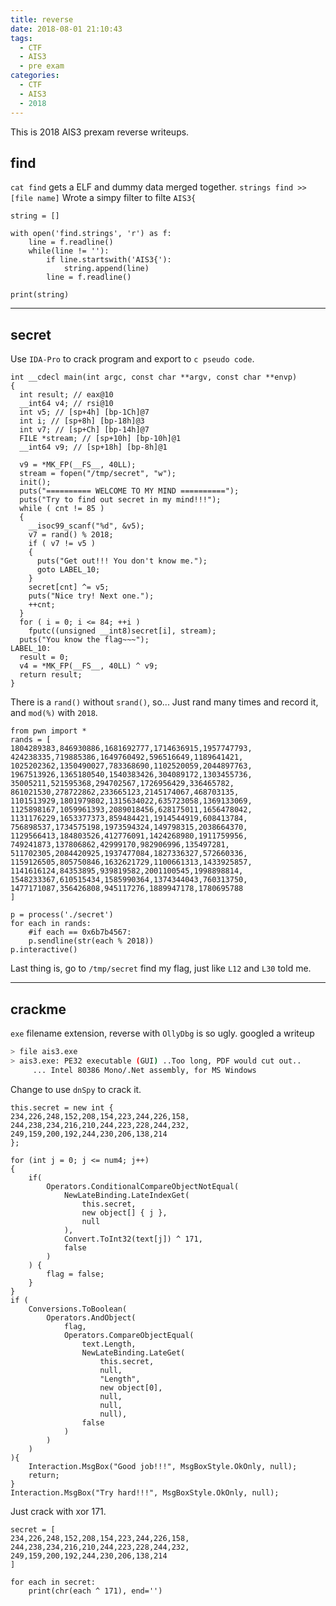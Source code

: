 ```yaml
---
title: reverse
date: 2018-08-01 21:10:43
tags:
  - CTF
  - AIS3
  - pre exam
categories:
  - CTF
  - AIS3
  - 2018
---
```


This is 2018 AIS3 prexam reverse writeups.
<!-- More -->

## find

`cat find` gets a ELF and dummy data merged together.
`strings find >>  [file name]`
Wrote a simpy filter to filte `AIS3{`

```python=
string = []

with open('find.strings', 'r') as f:
    line = f.readline()
    while(line != ''):
        if line.startswith('AIS3{'):
            string.append(line)
        line = f.readline()

print(string)
```

---

## secret
Use `IDA-Pro` to crack program and export to `c pseudo code`.
```c=
int __cdecl main(int argc, const char **argv, const char **envp)
{
  int result; // eax@10
  __int64 v4; // rsi@10
  int v5; // [sp+4h] [bp-1Ch]@7
  int i; // [sp+8h] [bp-18h]@3
  int v7; // [sp+Ch] [bp-14h]@7
  FILE *stream; // [sp+10h] [bp-10h]@1
  __int64 v9; // [sp+18h] [bp-8h]@1

  v9 = *MK_FP(__FS__, 40LL);
  stream = fopen("/tmp/secret", "w");
  init();
  puts("========== WELCOME TO MY MIND ==========");
  puts("Try to find out secret in my mind!!!");
  while ( cnt != 85 )
  {
    __isoc99_scanf("%d", &v5);
    v7 = rand() % 2018;
    if ( v7 != v5 )
    {
      puts("Get out!!! You don't know me.");
      goto LABEL_10;
    }
    secret[cnt] ^= v5;
    puts("Nice try! Next one.");
    ++cnt;
  }
  for ( i = 0; i <= 84; ++i )
    fputc((unsigned __int8)secret[i], stream);
  puts("You know the flag~~~");
LABEL_10:
  result = 0;
  v4 = *MK_FP(__FS__, 40LL) ^ v9;
  return result;
}
```

There is a `rand()` without `srand()`, so...
Just rand many times and record it, and `mod(%)` with `2018`.

```python=
from pwn import *
rands = [
1804289383,846930886,1681692777,1714636915,1957747793,
424238335,719885386,1649760492,596516649,1189641421,
1025202362,1350490027,783368690,1102520059,2044897763,
1967513926,1365180540,1540383426,304089172,1303455736,
35005211,521595368,294702567,1726956429,336465782,
861021530,278722862,233665123,2145174067,468703135,
1101513929,1801979802,1315634022,635723058,1369133069,
1125898167,1059961393,2089018456,628175011,1656478042,
1131176229,1653377373,859484421,1914544919,608413784,
756898537,1734575198,1973594324,149798315,2038664370,
1129566413,184803526,412776091,1424268980,1911759956,
749241873,137806862,42999170,982906996,135497281,
511702305,2084420925,1937477084,1827336327,572660336,
1159126505,805750846,1632621729,1100661313,1433925857,
1141616124,84353895,939819582,2001100545,1998898814,
1548233367,610515434,1585990364,1374344043,760313750,
1477171087,356426808,945117276,1889947178,1780695788
]

p = process('./secret')
for each in rands:
    #if each == 0x6b7b4567:
    p.sendline(str(each % 2018))
p.interactive()
```

Last thing is, go to `/tmp/secret` find my flag, just like `L12` and `L30` told me.

---

## crackme
`exe` filename extension, reverse with `OllyDbg` is so ugly.
googled a writeup [](https://www.duckll.tw/2017/12/106.html)

```sh
> file ais3.exe
> ais3.exe: PE32 executable (GUI) ..Too long, PDF would cut out..
     ... Intel 80386 Mono/.Net assembly, for MS Windows
```
Change to use `dnSpy` to crack it.

```csharp=22 MainWindow
this.secret = new int {
234,226,248,152,208,154,223,244,226,158,
244,238,234,216,210,244,223,228,244,232,
249,159,200,192,244,230,206,138,214
};
```
```csharp=104
for (int j = 0; j <= num4; j++)
{
    if(
        Operators.ConditionalCompareObjectNotEqual(
            NewLateBinding.LateIndexGet(
                this.secret,
                new object[] { j },
                null
            ),
            Convert.ToInt32(text[j]) ^ 171,
            false
        )
    ) {
        flag = false;
    }
}
if (
    Conversions.ToBoolean(
        Operators.AndObject(
            flag,
            Operators.CompareObjectEqual(
                text.Length,
                NewLateBinding.LateGet(
                    this.secret,
                    null,
                    "Length",
                    new object[0],
                    null,
                    null,
                    null),
                false
            )
        )
    )
){
    Interaction.MsgBox("Good job!!!", MsgBoxStyle.OkOnly, null);
    return;
}
Interaction.MsgBox("Try hard!!!", MsgBoxStyle.OkOnly, null);
```

Just crack with xor 171.
```python=
secret = [
234,226,248,152,208,154,223,244,226,158,
244,238,234,216,210,244,223,228,244,232,
249,159,200,192,244,230,206,138,214
]

for each in secret:
    print(chr(each ^ 171), end='')
```
